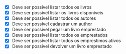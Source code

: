 - [x] Deve ser possível listar todos os livros
- [x] Deve ser possível listar os livros disponíveis
- [x] Deve ser possível listar todos os autores
- [x] Deve ser possível cadastrar um author
- [x] Deve ser possível pegar um livro emprestado
- [x] Deve ser possível listar todos os emprestados
- [x] Deve ser possível listar todos os emprestimos ativos
- [x] Deve ser possível devolver um livro emprestado